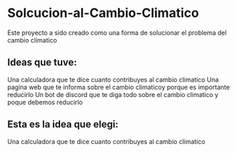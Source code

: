 # Solcucion-al-Cambio-Climatico
Este proyecto a sido creado como una forma de solucionar el problema del cambio climatico

## Ideas que tuve:
Una calculadora que te dice cuanto contribuyes al cambio climatico
Una pagina web que te informa sobre el cambio climaticoy porque es importante reducirlo
Un bot de discord que te diga todo sobre el cambio climatico y poque debemos reducirlo

## Esta es la idea que elegi:
Una calculadora que te dice cuanto contribuyes al cambio climatico
